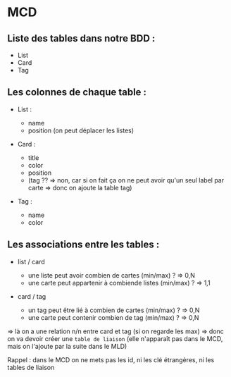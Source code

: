 # MCD

## Liste des tables dans notre BDD :

- List
- Card
- Tag 

## Les colonnes de chaque table :

- List :
  - name
  - position (on peut déplacer les listes)


- Card : 
  - title
  - color
  - position
  - (tag ?? => non, car si on fait ça on ne peut avoir qu'un seul label par carte => donc on ajoute la table tag)


- Tag :
  - name
  - color 

## Les associations entre les tables :

- list / card
    - une liste peut avoir combien de cartes (min/max) ? => 0,N
    - une carte peut appartenir à combiende listes (min/max) ? => 1,1

- card / tag
  - un tag peut être lié à combien de cartes (min/max) ? => 0,N
  - une carte peut contenir combien de tag (min/max) ? => 0,N

=> là on a une relation n/n entre card et tag (si on regarde les max) => donc on va devoir créer une `table de liaison` (elle n'apparaît pas dans le MCD, mais on l'ajoute par la suite dans le MLD)

Rappel : dans le MCD on ne mets pas les id, ni les clé étrangères, ni les tables de liaison